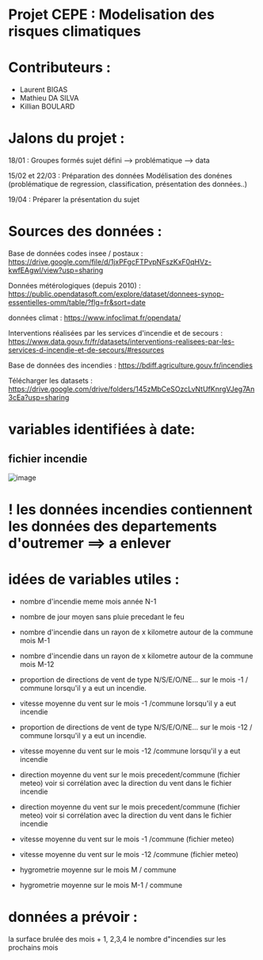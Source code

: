 # Projet CEPE : Modelisation des risques climatiques 

# Contributeurs : 
- Laurent BIGAS 
- Mathieu DA SILVA
- Killian BOULARD


# Jalons du projet : 
18/01 : 
Groupes formés
sujet défini 
--> problématique 
--> data

15/02 et 22/03 :
Préparation des données
Modélisation des donénes (problématique de regression, classification, présentation des données..)

19/04 : 
Préparer la présentation du sujet

# Sources des données : 

Base de données codes insee / postaux : https://drive.google.com/file/d/1jxPFgcFTPvpNFszKxF0qHVz-kwfEAgwl/view?usp=sharing

Données métérologiques (depuis 2010) : 
https://public.opendatasoft.com/explore/dataset/donnees-synop-essentielles-omm/table/?flg=fr&sort=date

données climat :
https://www.infoclimat.fr/opendata/

Interventions réalisées par les services d'incendie et de secours :
https://www.data.gouv.fr/fr/datasets/interventions-realisees-par-les-services-d-incendie-et-de-secours/#resources

Base de données des incendies : 
https://bdiff.agriculture.gouv.fr/incendies


Télécharger les datasets : 
https://drive.google.com/drive/folders/145zMbCeSOzcLvNtUfKnrgVJeg7An3cEa?usp=sharing


# variables identifiées à date: 

## fichier incendie
![image](https://user-images.githubusercontent.com/122978605/213425363-7739d9a6-1dfb-4a0f-8cd8-a4024d0942e4.png)


# ! les données incendies contiennent les données des departements d'outremer ==> a enlever

# idées de variables utiles :
 - nombre d'incendie meme mois année N-1
- nombre de jour moyen sans pluie precedant le feu 
- nombre d'incendie dans un rayon de x kilometre autour de la commune mois M-1
- nombre d'incendie dans un rayon de x kilometre autour de la commune mois M-12

- proportion de directions de vent de type N/S/E/O/NE... sur le mois -1 / commune lorsqu'il y a eut un incendie.
- vitesse moyenne du vent sur le mois -1 /commune lorsqu'il y a eut incendie

- proportion de directions de vent de type N/S/E/O/NE... sur le mois -12 / commune lorsqu'il y a eut un incendie.
- vitesse moyenne du vent sur le mois -12 /commune lorsqu'il y a eut incendie

- direction moyenne du vent sur le mois precedent/commune (fichier meteo) voir si corrélation avec la direction du vent dans le fichier incendie
- direction moyenne du vent sur le mois precedent/commune (fichier meteo) voir si corrélation avec la direction du vent dans le fichier incendie
- vitesse moyenne du vent sur le mois -1 /commune (fichier meteo)
- vitesse moyenne du vent sur le mois -12 /commune (fichier meteo)
- hygrometrie moyenne sur le mois M / commune
- hygrometrie moyenne sur le mois M-1 / commune


# données a prévoir : 
la surface brulée des mois + 1, 2,3,4
le nombre d"incendies  sur les prochains mois
